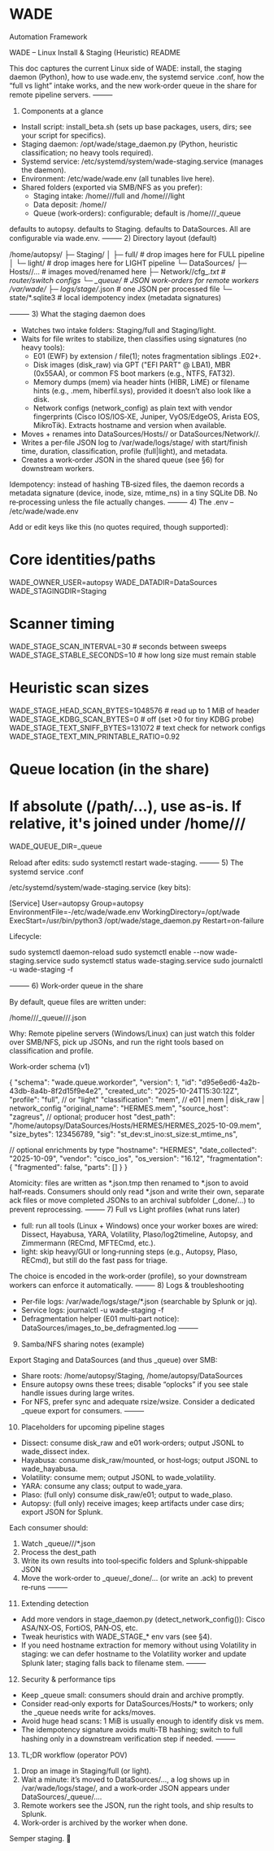 # WADE
Automation Framework

WADE – Linux Install & Staging (Heuristic) README

This doc captures the current Linux side of WADE: install, the staging daemon (Python), how to use wade.env, the systemd service .conf, how the “full vs light” intake works, and the new work‑order queue in the share for remote pipeline servers.
⸻
1) Components at a glance

- Install script: install_beta.sh (sets up base packages, users, dirs; see your script for specifics).
- Staging daemon: /opt/wade/stage_daemon.py (Python, heuristic classification; no heavy tools required).
- Systemd service: /etc/systemd/system/wade-staging.service (manages the daemon).
- Environment: /etc/wade/wade.env (all tunables live here).
- Shared folders (exported via SMB/NFS as you prefer):
    - Staging intake: /home/<owner>/<Staging>/full and /home/<owner>/<Staging>/light
    - Data deposit: /home/<owner>/<DataSources>
    - Queue (work‑orders): configurable; default is /home/<owner>/<DataSources>/_queue

<owner> defaults to autopsy. <Staging> defaults to Staging. <DataSources> defaults to DataSources. All are configurable via wade.env.
⸻
2) Directory layout (default)

/home/autopsy/
  ├─ Staging/
  │   ├─ full/          # drop images here for FULL pipeline
  │   └─ light/         # drop images here for LIGHT pipeline
  └─ DataSources/
      ├─ Hosts/<hostname>/...           # images moved/renamed here
      ├─ Network/<hostname>/cfg_*.txt   # router/switch configs
      └─ _queue/                        # JSON work-orders for remote workers
/var/wade/
  ├─ logs/stage/*.json   # one JSON per processed file
  └─ state/*.sqlite3     # local idempotency index (metadata signatures)

⸻
3) What the staging daemon does

- Watches two intake folders: Staging/full and Staging/light.
- Waits for file writes to stabilize, then classifies using signatures (no heavy tools):
    - E01 (EWF) by extension / file(1); notes fragmentation siblings .E02+.
    - Disk images (disk_raw) via GPT ("EFI PART" @ LBA1), MBR (0x55AA), or common FS boot markers (e.g., NTFS, FAT32).
    - Memory dumps (mem) via header hints (HIBR, LiME) or filename hints (e.g., .mem, hiberfil.sys), provided it doesn’t also look like a disk.
    - Network configs (network_config) as plain text with vendor fingerprints (Cisco IOS/IOS‑XE, Juniper, VyOS/EdgeOS, Arista EOS, MikroTik). Extracts hostname and version when available.
- Moves + renames into DataSources/Hosts/<hostname>/ or DataSources/Network/<hostname>/.
- Writes a per‑file JSON log to /var/wade/logs/stage/ with start/finish time, duration, classification, profile (full|light), and metadata.
- Creates a work‑order JSON in the shared queue (see §6) for downstream workers.

Idempotency: instead of hashing TB‑sized files, the daemon records a metadata signature (device, inode, size, mtime_ns) in a tiny SQLite DB. No re‑processing unless the file actually changes.
⸻
4) The .env – /etc/wade/wade.env

Add or edit keys like this (no quotes required, though supported):

# Core identities/paths
WADE_OWNER_USER=autopsy
WADE_DATADIR=DataSources
WADE_STAGINGDIR=Staging

# Scanner timing
WADE_STAGE_SCAN_INTERVAL=30       # seconds between sweeps
WADE_STAGE_STABLE_SECONDS=10      # how long size must remain stable

# Heuristic scan sizes
WADE_STAGE_HEAD_SCAN_BYTES=1048576        # read up to 1 MiB of header
WADE_STAGE_KDBG_SCAN_BYTES=0              # off (set >0 for tiny KDBG probe)
WADE_STAGE_TEXT_SNIFF_BYTES=131072        # text check for network configs
WADE_STAGE_TEXT_MIN_PRINTABLE_RATIO=0.92

# Queue location (in the share)
# If absolute (/path/...), use as-is. If relative, it's joined under /home/<owner>/<DataSources>/
WADE_QUEUE_DIR=_queue


Reload after edits: sudo systemctl restart wade-staging.
⸻
5) The systemd service .conf

/etc/systemd/system/wade-staging.service (key bits):

[Service]
User=autopsy
Group=autopsy
EnvironmentFile=-/etc/wade/wade.env
WorkingDirectory=/opt/wade
ExecStart=/usr/bin/python3 /opt/wade/stage_daemon.py
Restart=on-failure


Lifecycle:

sudo systemctl daemon-reload
sudo systemctl enable --now wade-staging.service
sudo systemctl status wade-staging.service
sudo journalctl -u wade-staging -f

⸻
6) Work‑order queue in the share

By default, queue files are written under:

/home/<owner>/<DataSources>/_queue/<classification>/<profile>/<uuid>.json


Why: Remote pipeline servers (Windows/Linux) can just watch this folder over SMB/NFS, pick up JSONs, and run the right tools based on classification and profile.

Work‑order schema (v1)

{
  "schema": "wade.queue.workorder",
  "version": 1,
  "id": "d95e6ed6-4a2b-43db-8a4b-8f2d15f9e4e2",
  "created_utc": "2025-10-24T15:30:12Z",
  "profile": "full",                     // or "light"
  "classification": "mem",               // e01 | mem | disk_raw | network_config
  "original_name": "HERMES.mem",
  "source_host": "zagreus",              // optional; producer host
  "dest_path": "/home/autopsy/DataSources/Hosts/HERMES/HERMES_2025-10-09.mem",
  "size_bytes": 123456789,
  "sig": "st_dev:st_ino:st_size:st_mtime_ns",

  // optional enrichments by type
  "hostname": "HERMES",
  "date_collected": "2025-10-09",
  "vendor": "cisco_ios",
  "os_version": "16.12",
  "fragmentation": { "fragmented": false, "parts": [] }
}


Atomicity: files are written as *.json.tmp then renamed to *.json to avoid half‑reads. Consumers should only read *.json and write their own, separate ack files or move completed JSONs to an archival subfolder (_done/…) to prevent reprocessing.
⸻
7) Full vs Light profiles (what runs later)

- full: run all tools (Linux + Windows) once your worker boxes are wired: Dissect, Hayabusa, YARA, Volatility, Plaso/log2timeline, Autopsy, and Zimmermann (RECmd, MFTECmd, etc.).
- light: skip heavy/GUI or long‑running steps (e.g., Autopsy, Plaso, RECmd), but still do the fast pass for triage.

The choice is encoded in the work‑order (profile), so your downstream workers can enforce it automatically.
⸻
8) Logs & troubleshooting

- Per‑file logs: /var/wade/logs/stage/*.json (searchable by Splunk or jq).
- Service logs: journalctl -u wade-staging -f
- Defragmentation helper (E01 multi‑part notice): DataSources/images_to_be_defragmented.log
⸻
9) Samba/NFS sharing notes (example)

Export Staging and DataSources (and thus _queue) over SMB:

- Share roots: /home/autopsy/Staging, /home/autopsy/DataSources
- Ensure autopsy owns these trees; disable “oplocks” if you see stale handle issues during large writes.
- For NFS, prefer sync and adequate rsize/wsize. Consider a dedicated _queue export for consumers.
⸻
10) Placeholders for upcoming pipeline stages

- Dissect: consume disk_raw and e01 work‑orders; output JSONL to wade_dissect index.
- Hayabusa: consume disk_raw/mounted, or host‑logs; output JSONL to wade_hayabusa.
- Volatility: consume mem; output JSONL to wade_volatility.
- YARA: consume any class; output to wade_yara.
- Plaso: (full only) consume disk_raw/e01; output to wade_plaso.
- Autopsy: (full only) receive images; keep artifacts under case dirs; export JSON for Splunk.

Each consumer should:
1. Watch _queue/<classification>/<profile>/*.json
2. Process the dest_path
3. Write its own results into tool‑specific folders and Splunk‑shippable JSON
4. Move the work‑order to _queue/_done/… (or write an .ack) to prevent re‑runs
⸻
11) Extending detection

- Add more vendors in stage_daemon.py (detect_network_config()): Cisco ASA/NX‑OS, FortiOS, PAN‑OS, etc.
- Tweak heuristics with WADE_STAGE_* env vars (see §4).
- If you need hostname extraction for memory without using Volatility in staging: we can defer hostname to the Volatility worker and update Splunk later; staging falls back to filename stem.
⸻
12) Security & performance tips

- Keep _queue small: consumers should drain and archive promptly.
- Consider read‑only exports for DataSources/Hosts/* to workers; only the _queue needs write for acks/moves.
- Avoid huge head scans: 1 MiB is usually enough to identify disk vs mem.
- The idempotency signature avoids multi‑TB hashing; switch to full hashing only in a downstream verification step if needed.
⸻
13) TL;DR workflow (operator POV)

1. Drop an image in Staging/full (or light).
2. Wait a minute: it’s moved to DataSources/..., a log shows up in /var/wade/logs/stage/, and a work‑order JSON appears under DataSources/_queue/....
3. Remote workers see the JSON, run the right tools, and ship results to Splunk.
4. Work‑order is archived by the worker when done.

Semper staging. 💪
